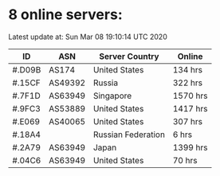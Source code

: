 # 8 online servers:

Latest update at: Sun Mar 08 19:10:14 UTC 2020

| ID | ASN | Server Country | Online |
| -- | --- | -------------- | ------ |
| #.D09B | AS174 | United States | 134 hrs |
| #.15CF | AS49392 | Russia | 322 hrs |
| #.7F1D | AS63949 | Singapore | 1570 hrs |
| #.9FC3 | AS53889 | United States | 1417 hrs |
| #.E069 | AS40065 | United States | 307 hrs |
| #.18A4 |  | Russian Federation | 6 hrs |
| #.2A79 | AS63949 | Japan | 1399 hrs |
| #.04C6 | AS63949 | United States | 70 hrs |

